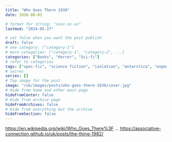 ```yaml
---
title: "Who Goes There 1938"
date: 1938-08-01

# format for string: "xxxx-xx-xx"
lastmod: "2024-05-27"

# set false when you want the post publish
draft: false
# one category: ["category-1"]
# more categories: ["category-1", "category-2", ...]
categories: ["Books", "Horror", "Sci-fi"]
# refer to categories
tags: ["spec-fic", "science fiction", "isolation", "antarctica", "expedition"]
# seires
series: []
# Top image for the post
image: "/uk/images/posts/who-goes-there-1938/cover.jpg"
# Hide from home and other main page
hideFromCenter: false
# Hide from archive page
hideFromArchives: false
# Hide from everything but the archive
hideFromSection: false
---
```

https://en.wikipedia.org/wiki/Who_Goes_There%3F
...
https://associative-connection.github.io/uk/posts/the-thing-1982/
<!--more-->